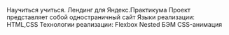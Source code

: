 Научиться учиться. Лендинг для Яндекс.Практикума
Проект представляет собой одностраничный сайт
Языки реализации: 
HTML,CSS 
Технологии реализации: 
Flexbox 
Nested БЭМ
CSS-анимация